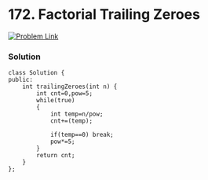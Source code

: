 # 172. Factorial Trailing Zeroes


[![Problem Link](../../assets/lc.svg)](https://leetcode.com/problems/factorial-trailing-zeroes/description/)

### Solution
```
class Solution {
public:
    int trailingZeroes(int n) {
        int cnt=0,pow=5;
        while(true)
        {
            int temp=n/pow;
            cnt+=(temp);

            if(temp==0) break;
            pow*=5;
        }
        return cnt;
    }
};
```